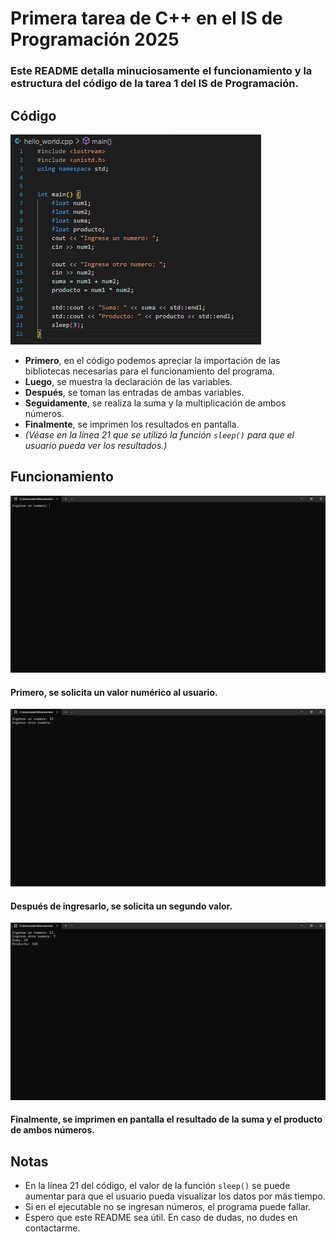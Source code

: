# Primera tarea de C++ en el IS de Programación 2025

### Este README detalla minuciosamente el funcionamiento y la estructura del código de la tarea 1 del IS de Programación.

## Código
![](./media/code.png)
- **Primero**, en el código podemos apreciar la importación de las bibliotecas necesarias para el funcionamiento del programa.
- **Luego**, se muestra la declaración de las variables.
- **Después**, se toman las entradas de ambas variables.
- **Seguidamente**, se realiza la suma y la multiplicación de ambos números.
- **Finalmente**, se imprimen los resultados en pantalla.
- *(Véase en la línea 21 que se utilizó la función `sleep()` para que el usuario pueda ver los resultados.)*

## Funcionamiento
![](./media/Input1.png)
#### Primero, se solicita un valor numérico al usuario.
![](./media/Input2.png)
#### Después de ingresarlo, se solicita un segundo valor.
![](./media/return.png)
#### Finalmente, se imprimen en pantalla el resultado de la suma y el producto de ambos números.

## Notas

- En la línea 21 del código, el valor de la función `sleep()` se puede aumentar para que el usuario pueda visualizar los datos por más tiempo.
- Si en el ejecutable no se ingresan números, el programa puede fallar.
- Espero que este README sea útil. En caso de dudas, no dudes en contactarme.

